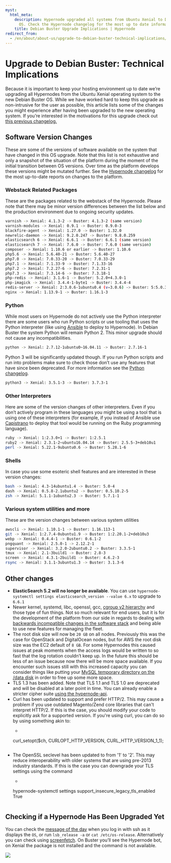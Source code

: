 ```yaml
---
myst:
  html_meta:
    description: Hypernode upgraded all systems from Ubuntu Xenial to Debian Buster
      OS. Check the Hypernode changelog for the most up to date information.
    title: Debian Buster Upgrade Implications | Hypernode
redirect_from:
  - /en/about/about-us/upgrade-to-debian-buster-technical-implications/
---
```


<!-- source: https://support.hypernode.com/en/about/about-us/upgrade-to-debian-buster-technical-implications/ -->

# Upgrade to Debian Buster: Technical Implications

Because it is important to keep your hosting environment up to date we’re upgrading all Hypernodes from the Ubuntu Xenial operating system to the new Debian Buster OS. While we have worked hard to keep this upgrade as non-intrusive for the user as possible, this article lists some of the changes you might experience after having been upgraded to the new operating system. If you’re interested in the motivations for this upgrade check out [this previous changelog.](https://changelog.hypernode.com/changelog/release-7279-beta-debian-buster-hypernode-docker-and-configuration-specific-images/)

## Software Version Changes

These are some of the versions of software available on the system that have changed in this OS upgrade. Note that this list is not exhaustive and only a snapshot of the situation of the platform during the moment of the initial transition between OS versions. Over time as the platform develops these versions might be mutated further. See the [Hypernode changelog](https://changelog.hypernode.com/) for the most up-to-date reports on changes to the platform.

### Webstack Related Packages

These are the packages related to the webstack of the Hypernode. Please note that there may be minor version differences between the list below and the production environment due to ongoing security updates.

```bash
varnish -> Xenial: 4.1.3-2 -> Buster: 4.1.3-2 (same version)
varnish-modules -> Xenial: 0.9.1 -> Buster: 0.9.0-3
blackfire-agent -> Xenial: 1.27.0 -> Buster: 1.32.0
newrelic-daemon -> Xenial: 9.2.0.247 -> Buster: 9.8.0.259
elasticsearch 6 -> Xenial: 6.6.1 -> Buster: 6.6.1 (same version)
elasticsearch 7 -> Xenial: 7.6.0 -> Buster: 7.6.0 (same version)
composer -> Xenial: 1.10.6 or earlier -> Buster: 1.10.6
php5.6 -> Xenial: 5.6.40-21 -> Buster: 5.6.40-27
php7.0 -> Xenial: 7.0.33-20 -> Buster: 7.0.33-29
php7.1 -> Xenial: 7.1.33-9 -> Buster: 7.1.33-16
php7.2 -> Xenial: 7.2.27-6 -> Buster: 7.2.31-1
php7.3 -> Xenial: 7.3.14-6 -> Buster: 7.3.18-1
php-redis -> Xenial: 3.1.6-1 -> Buster: 5.2.0+4.3.0-1
php-imagick -> Xenial: 3.4.4-1-byte1 -> Buster: 3.4.4-4
redis-server -> Xenial: 2:3.0.6-1ubuntu0.4 (v=3.0.6) -> Buster: 5:5.0.3-4+deb10u1 (v=5.0.3)
nginx -> Xenial: 1.13.9-1 -> Buster: 1.16.1-3
```

### Python

While most users on Hypernode do not actively use the Python interpreter there are some users who run Python scripts or use tooling that uses the Python interpreter (like using [Ansible](https://github.com/ansible/ansible) to deploy to Hypernode). In Debian Buster the system Python will remain Python 2. This minor upgrade should not cause any incompatibilities.

```bash
python -> Xenial: 2.7.12-1ubuntu0~16.04.11 -> Buster: 2.7.16-1
```

Python 3 will be significantly updated though. If you run Python scripts and run into problems make sure to check those don’t use any features that have since been deprecated. For more information see the [Python changelog](https://docs.python.org/3/whatsnew/3.7.html).

```bash
python3 -> Xenial: 3.5.1-3 -> Buster: 3.7.3-1
```

### Other Interpreters

Here are some of the version changes of other interpreters. Even if you don’t actively program in these languages you might be using a tool that is using one of these interpreters (for example, if you instead of Ansible use [Capistrano](https://capistranorb.com/) to deploy that tool would be running on the Ruby programming language).

```bash
ruby -> Xenial: 1:2.3.0+1 -> Buster: 1:2.5.1
ruby2 -> Xenial: 2.3.1-2~ubuntu16.04.14 -> Buster: 2.5.5-3+deb10u1
perl -> Xenial: 5.22.1-9ubuntu0.6 -> Buster: 5.28.1-6
```

### Shells

In case you use some esoteric shell features and are interested in these version changes:

```bash
bash -> Xenial: 4.3-14ubuntu1.4 -> Buster: 5.0-4
dash -> Xenial: 0.5.8-2.1ubuntu2 -> Buster: 0.5.10.2-5
zsh -> Xenial: 5.1.1-1ubuntu2.3 -> Buster: 5.7.1-1
```

### Various system utilities and more

These are the version changes between various system utilities

```bash
awscli -> Xenial: 1.10.1-1 -> Buster: 1.16.113-1
git -> Xenial: 1:2.7.4-0ubuntu1.9 -> Buster: 1:2.20.1-2+deb10u3
webp -> Xenial: 0.4.4-1 -> Buster: 0.6.1-2
pngquant -> Xenial: 2.5.0-1 -> 2.12.2-1
supervisor -> Xenial: 3.2.0-2ubuntu0.2 -> Buster: 3.3.5-1
tmux -> Xenial: 2.1-3build1 -> Buster: 2.8-3
screen -> Xenial: 4.3.1-2build1 -> Buster: 4.6.2-3
rsync -> Xenial: 3.1.1-3ubuntu1.3 -> Buster: 3.1.3-6
```

## Other changes

- **ElasticSearch 5.2 will no longer be available**. You can use `hypernode-systemctl settings elasticsearch_version --value 6.x` to upgrade to `6.6.1`
- Newer kernel, systemd, libc, openssl, gcc, [cgroup v2 hierarchy](https://www.kernel.org/doc/Documentation/cgroup-v2.txt) and those type of fun things. Not so much relevant for end users, but it is for the development of the platform from our side in regards to dealing with [backwards incompatible changes in the software stack](https://github.com/elastic/elasticsearch/issues/23486) and being able to use new features for managing the fleet.
- The root disk size will now be `20 GB` on all nodes. Previously this was the case for OpenStack and DigitalOcean nodes, but for AWS the root disk size was the EC2 default of `8 GB`. For some Hypernodes this caused issues at peak moments when the access logs would be written to so fast that the log rotation couldn’t keep up. In the future this should be less of an issue because now there will be more space available. If you encounter such issues still with this increased capacity you can consider things like putting your [MySQL temporary directory on the /data disk](https://changelog.hypernode.com/changelog/release-5133-configurable-mysql-temporary-directory-extra-space/) in order to free up some more space.
- TLS 1.3 has been added. Note that TLS 1.1 and TLS 1.0 are deprecated and will be disabled at a later point in time. You can already enable a stricter cipher suite [using the hypernode-api](https://community.hypernode.io/#/Documentation/hypernode-api/settings/README).
- Curl has been updated to support and prefer HTTP/2. This may cause a problem if you use outdated Magento/Zend core libraries that can't interpret HTTP/2. If this is the case, you should modify your code to explicitly ask for a supported version. If you're using curl, you can do so by using something akin to:
  - ```
    ```
  curl_setopt(\$ch, CURLOPT_HTTP_VERSION, CURL_HTTP_VERSION_1_1);
  ```
  ```
- The OpenSSL seclevel has been updated to from '1' to '2'. This may reduce interoperability with older systems that are using pre-2013 industry standards. If this is the case you can downgrade your TLS settings using the command
  - ```
    ```
  hypernode-systemctl settings support_insecure_legacy_tls_enabled True
  ```

  ```

## Checking if a Hypernode Has Been Upgraded Yet

You can check the [message of the day](<https://en.wikipedia.org/wiki/Motd_(Unix)>) when you log in with ssh as it displays the `OS`, or run `lsb_release -a` or `cat /etc/os-release`. Alternatively you can check using [screenfetch](https://github.com/ByteInternet/screenfetch). On Buster you’ll see the Hypernode bot, on Xenial the package is not installed and the command is not available.

![](_res/z_0texfHpbx0Va8zij4vf_0Rwn7BVy-vKg.png)
